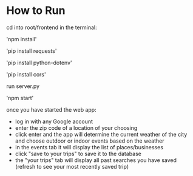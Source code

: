 # How to Run

cd into root/frontend in the terminal:

'npm install'

'pip install requests'

'pip install python-dotenv'

'pip install cors'

run server.py

'npm start'

once you have started the web app:

- log in with any Google account
- enter the zip code of a location of your choosing
- click enter and the app will determine the current weather of the city and choose outdoor or indoor events based on the weather
- in the events tab it will display the list of places/businesses
- click "save to your trips" to save it to the database
- the "your trips" tab will display all past searches you have saved (refresh to see your most recently saved trip)
